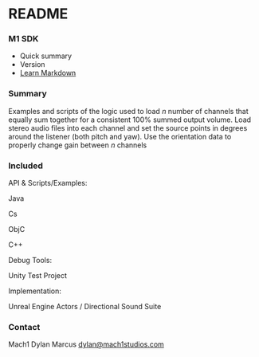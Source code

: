 # README #

### M1 SDK ###

* Quick summary
* Version
* [Learn Markdown](https://bitbucket.org/tutorials/markdowndemo)

### Summary ###

Examples and scripts of the logic used to load *n* number of channels that equally sum together for a consistent 100% summed output volume. Load stereo audio files into each channel and set the source points in degrees around the listener (both pitch and yaw). Use the orientation data to properly change gain between *n* channels

### Included ###

API & Scripts/Examples:

Java

Cs

ObjC

C++

Debug Tools: 

Unity Test Project

Implementation: 

Unreal Engine Actors / Directional Sound Suite

### Contact ###

Mach1
Dylan Marcus
dylan@mach1studios.com